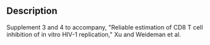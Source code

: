## Description

Supplement 3 and 4 to accompany, "Reliable estimation of CD8 T cell inhibition of in vitro HIV-1 replication," Xu and Weideman et al.
